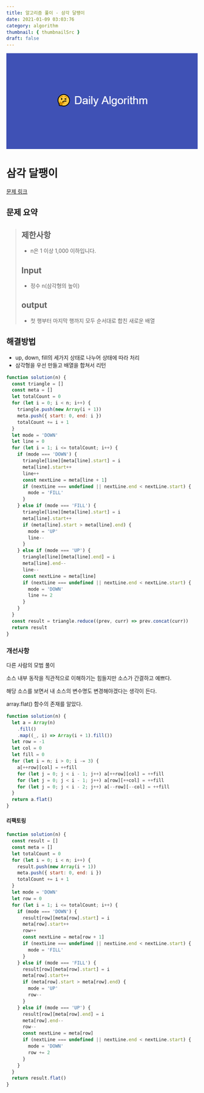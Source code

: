 ```yaml
---
title: 알고리즘 풀이 - 삼각 달팽이
date: 2021-01-09 03:03:76
category: algorithm
thumbnail: { thumbnailSrc }
draft: false
---
```


![picture 22](images/2021-03-09/ba0118f82c0feeca7e76871c011166f54043143d3dd0994493963b5334b3472f.png)

# 삼각 달팽이

[문제 링크](https://programmers.co.kr/learn/courses/30/lessons/68645)

## 문제 요약

> ## 제한사항
>
> - n은 1 이상 1,000 이하입니다.
>
> ## Input
>
> - 정수 n(삼각형의 높이)
>
> ## output
>
> - 첫 행부터 마지막 행까지 모두 순서대로 합친 새로운 배열

## 해결방법

- up, down, fill의 세가지 상태로 나누어 상태에 따라 처리
- 삼각형을 우선 만들고 배열을 합쳐서 리턴

```js
function solution(n) {
  const triangle = []
  const meta = []
  let totalCount = 0
  for (let i = 0; i < n; i++) {
    triangle.push(new Array(i + 1))
    meta.push({ start: 0, end: i })
    totalCount += i + 1
  }
  let mode = 'DOWN'
  let line = 0
  for (let i = 1; i <= totalCount; i++) {
    if (mode === 'DOWN') {
      triangle[line][meta[line].start] = i
      meta[line].start++
      line++
      const nextLine = meta[line + 1]
      if (nextLine === undefined || nextLine.end < nextLine.start) {
        mode = 'FILL'
      }
    } else if (mode === 'FILL') {
      triangle[line][meta[line].start] = i
      meta[line].start++
      if (meta[line].start > meta[line].end) {
        mode = 'UP'
        line--
      }
    } else if (mode === 'UP') {
      triangle[line][meta[line].end] = i
      meta[line].end--
      line--
      const nextLine = meta[line]
      if (nextLine === undefined || nextLine.end < nextLine.start) {
        mode = 'DOWN'
        line += 2
      }
    }
  }
  const result = triangle.reduce((prev, curr) => prev.concat(curr))
  return result
}
```

### 개선사항

다른 사람의 모범 풀이

소스 내부 동작을 직관적으로 이해하기는 힘들지만 소스가 간결하고 예쁘다.

해당 소스를 보면서 내 소스의 변수명도 변경해야겠다는 생각이 든다.

array.flat() 함수의 존재를 알았다.

```js
function solution(n) {
  let a = Array(n)
    .fill()
    .map((_, i) => Array(i + 1).fill())
  let row = -1
  let col = 0
  let fill = 0
  for (let i = n; i > 0; i -= 3) {
    a[++row][col] = ++fill
    for (let j = 0; j < i - 1; j++) a[++row][col] = ++fill
    for (let j = 0; j < i - 1; j++) a[row][++col] = ++fill
    for (let j = 0; j < i - 2; j++) a[--row][--col] = ++fill
  }
  return a.flat()
}
```

#### 리팩토링

```js
function solution(n) {
  const result = []
  const meta = []
  let totalCount = 0
  for (let i = 0; i < n; i++) {
    result.push(new Array(i + 1))
    meta.push({ start: 0, end: i })
    totalCount += i + 1
  }
  let mode = 'DOWN'
  let row = 0
  for (let i = 1; i <= totalCount; i++) {
    if (mode === 'DOWN') {
      result[row][meta[row].start] = i
      meta[row].start++
      row++
      const nextLine = meta[row + 1]
      if (nextLine === undefined || nextLine.end < nextLine.start) {
        mode = 'FILL'
      }
    } else if (mode === 'FILL') {
      result[row][meta[row].start] = i
      meta[row].start++
      if (meta[row].start > meta[row].end) {
        mode = 'UP'
        row--
      }
    } else if (mode === 'UP') {
      result[row][meta[row].end] = i
      meta[row].end--
      row--
      const nextLine = meta[row]
      if (nextLine === undefined || nextLine.end < nextLine.start) {
        mode = 'DOWN'
        row += 2
      }
    }
  }
  return result.flat()
}
```

